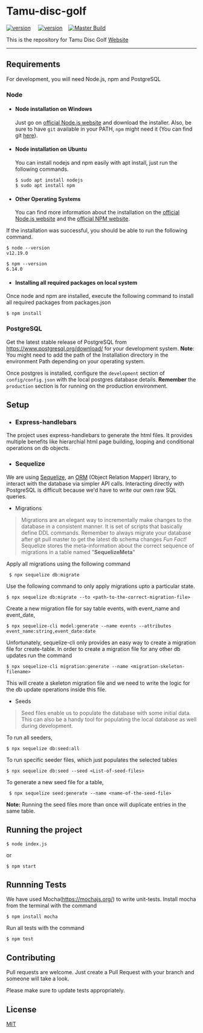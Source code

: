 
# Tamu-disc-golf
[![version](https://img.shields.io/badge/node-12.9.0-brightgreen.svg)](https://nodejs.org/en/)&nbsp;&nbsp;&nbsp;&nbsp; [![version](https://img.shields.io/badge/npm-6.14.0-success.svg)](https://www.npmjs.com/)&nbsp;&nbsp;&nbsp;&nbsp;[![Master Build](https://github.com/acramer/tamu-disc-golf/workflows/Node.js%20CI/badge.svg?branch=master)](https://github.com/acramer/tamu-disc-golf/actions?query=workflow%3A%22Node.js+CI%22+branch%3Amaster)

This is the repository for Tamu Disc Golf [Website](http://tamudiscgolf.herokuapp.com)

---
## Requirements
For development, you will need Node.js, npm and PostgreSQL
### Node
- #### Node installation on Windows

  Just go on [official Node.js website](https://nodejs.org/) and download the installer.
Also, be sure to have `git` available in your PATH, `npm` might need it (You can find git [here](https://git-scm.com/)).

- #### Node installation on Ubuntu

  You can install nodejs and npm easily with apt install, just run the following commands.

      $ sudo apt install nodejs
      $ sudo apt install npm

- #### Other Operating Systems
  You can find more information about the installation on the [official Node.js website](https://nodejs.org/) and the [official NPM website](https://npmjs.org/).

If the installation was successful, you should be able to run the following command.

    $ node --version
    v12.19.0

    $ npm --version
    6.14.0
  - #### Installing all required packages on local system
Once node and npm are installed, execute the following command to install all required packages from packages.json

  `$ npm install`

### PostgreSQL
Get the latest stable release of PostgreSQL from https://www.postgresql.org/download/ for your development system.
**Note**: You might need to add the path of the Installation directory in the environment Path depending on your operating system.

Once postgres is installed, configure the `development` section of `config/config.json` with the local postgres database details.
**Remember** the `production` section is for running on the production environment.

## Setup
 - ### Express-handlebars
The project uses express-handlebars to generate the html files. It provides multiple benefits like hierarchial html page building, looping and conditional operations on db objects.

 - ### Sequelize
We are using  [Sequelize](https://github.com/sequelize/sequelize), an [ORM](https://en.wikipedia.org/wiki/Object-relational_mapping)  (Object Relation Mapper) library, to interact with the database via simpler API calls. Interacting directly with PostgreSQL is difficult because we'd have to write our own raw SQL queries.

 * Migrations

> Migrations are an elegant way to incrementally make changes to the database in a consistent manner.  It is set of scripts that basically define DDL commands.
> Remember to always migrate your database after git pull master to get the latest db schema changes
> *Fun Fact!* Sequelize stores the meta-information about the correct sequence of migrations in a table named "**SequelizeMeta**"

Apply all migrations using the following command

     $ npx sequelize db:migrate
Use the following command to only apply migrations upto a particular state.

    $ npx sequelize db:migrate --to <path-to-the-correct-migration-file>

Create a new migration file for say table events, with event_name and event_date,
```console
$ npx sequelize-cli model:generate --name events --attributes event_name:string,event_date:date
```
Unfortunately, sequelize-cli only provides an easy way to create a migration file for create-table. In order to create a migration file for any other db updates run the command
```console
$ npx sequelize-cli migration:generate --name <migration-skeleton-filename>
```
This will create a skeleton migration file and we need to write the logic for the db update operations inside this file.

 * Seeds
> Seed files enable us to populate the database with some initial data. This can also be a handy tool for populating the local database as well during development.
>
 To run all seeders,
 ```
 $ npx sequelize db:seed:all
```

To run specific seeder files, which just populates the selected tables
 ```
 $ npx sequelize db:seed --seed <List-of-seed-files>
```

To generate a new seed file for a table,
```
 $ npx sequelize seed:generate --name <name-of-the-seed-file>
```
**Note:** Running the seed files more than once will duplicate entries in the same table.

## Running the project

    $ node index.js
   or

    $ npm start

## Runnning Tests
We have used Mocha(https://mochajs.org/) to write unit-tests. Install mocha from the terminal with the command

    $ npm install mocha

Run all tests with the command

    $ npm test

## Contributing
Pull requests are welcome. Just create a Pull Request with your branch and someone will take a look.

Please make sure to update tests appropriately.

## License
[MIT](https://choosealicense.com/licenses/mit/)

